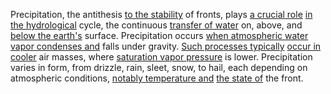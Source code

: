 
Precipitation, the antithesis [to the stability](1/1/3/2/1/1/1/2/.Stability) of fronts, plays [a crucial role](3/1/3/3/2/2/1/3/.Necessity) [in the hydrological](2/1/1/1/2/1/.Hydrology) cycle, the continuous [transfer of water](1/3/3/3/3/2/.Water%20Extraction) on, above, and [below the earth's](3/3/3/1/2/3/_Above-Below) surface. Precipitation occurs [when atmospheric water](1/3/2/3/2/.Precipitation) [vapor condenses and](3/3/3/1/2/2/_Vapor-Liquid) falls under gravity. [Such processes typically](3/1/1/2/2/2/1/1/1/2/2/1/.Process) [occur in cooler](3/1/1/1/1/1/3/3/3/.Cooling%20Fan) air masses, where [saturation vapor pressure](3/3/3/1/2/2/_Vapor-Liquid) is lower. Precipitation varies in form, from drizzle, rain, sleet, snow, to hail, each depending on atmospheric conditions, [notably temperature and](1/3/2/3/.Weather%20Patterns) [the state of](3/1/3/3/1/2/2/2/.State) the front.

